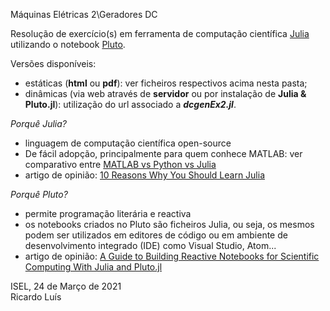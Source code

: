 Máquinas Elétricas 2\Geradores DC

Resolução de exercício(s) em ferramenta de computação científica [Julia](https://julialang.org/) utilizando o notebook [Pluto](https://github.com/fonsp/Pluto.jl).

Versões disponíveis:
 - estáticas (**html** ou **pdf**): ver ficheiros respectivos acima nesta pasta;
 - dinâmicas (via web através de **servidor** ou por instalação de **Julia & Pluto.jl**): utilização do url associado a **_dcgenEx2.jl_**.

_Porquê Julia?_  
- linguagem de computação científica open-source 
- De fácil adopção, principalmente para quem conhece MATLAB: ver comparativo entre [MATLAB vs Python vs Julia](https://cheatsheets.quantecon.org/)
- artigo de opinião: [10 Reasons Why You Should Learn Julia](https://blog.goodaudience.com/10-reasons-why-you-should-learn-julia-d786ac29c6ca)

_Porquê Pluto?_  
- permite programação literária e reactiva
- os notebooks criados no Pluto são ficheiros Julia, ou seja, os mesmos podem ser utilizados em editores de código ou em ambiente de desenvolvimento integrado (IDE) como Visual Studio, Atom...  
- artigo de opinião: [A Guide to Building Reactive Notebooks for Scientific Computing With Julia and Pluto.jl](https://medium.com/swlh/a-guide-to-building-reactive-notebooks-for-scientific-computing-with-julia-and-pluto-jl-1a2c0c455d51)


ISEL, 24 de Março de 2021  
Ricardo Luís
